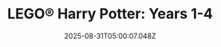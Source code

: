 ---
title: "LEGO® Harry Potter: Years 1-4"
id: 21130
date: 2025-08-31T05:00:07.048Z
link: games/steam/recent/lego-harry-potter-years-14
image: http://media.steampowered.com/steamcommunity/public/images/apps/21130/49af7348b4b6c51181c6210cb91b858d497610a2.jpg
playtime_2weeks: 96
playtime_forever: 96
playtime_windows_forever: 0
playtime_mac_forever: 0
playtime_linux_forever: 96
playtime_deck_forever: 96
---